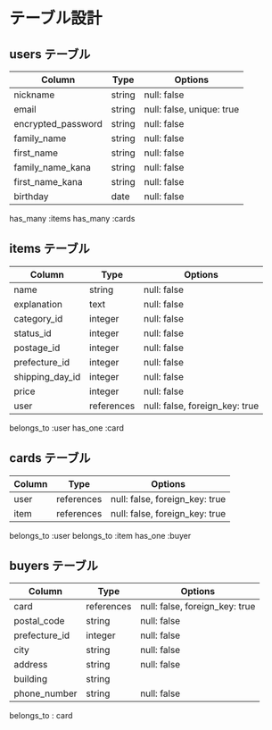 # テーブル設計

## users テーブル

| Column             | Type   | Options                   |
| ------------------ | ------ | ------------------------- |
| nickname           | string | null: false               |
| email              | string | null: false, unique: true |
| encrypted_password | string | null: false               |
| family_name        | string | null: false               |
| first_name         | string | null: false               |
| family_name_kana   | string | null: false               |
| first_name_kana    | string | null: false               |
| birthday           | date   | null: false               |      

 has_many :items
 has_many :cards



##  items テーブル

| Column          | Type       | Options                         |
| --------------- | ---------- | ------------------------------- |
| name            | string     | null: false                     |
| explanation     | text       | null: false                     |
| category_id     | integer    | null: false                     |
| status_id       | integer    | null: false                     |
| postage_id      | integer    | null: false                     |
| prefecture_id   | integer    | null: false                     |
| shipping_day_id | integer    | null: false                     |
| price           | integer    | null: false                     |
| user            | references | null: false,  foreign_key: true |

belongs_to :user
has_one :card

## cards テーブル

| Column    | Type       | Options                        |
| --------- | ---------- | ------------------------------ |
| user      | references | null: false, foreign_key: true |
| item      | references | null: false, foreign_key: true |

belongs_to :user
belongs_to :item
has_one :buyer

## buyers テーブル

| Column         | Type       | Options                         |
| -------------  | ---------- | ------------------------------- |
| card           | references | null: false,  foreign_key: true |
| postal_code    | string     | null: false                     |
| prefecture_id  | integer    | null: false                     |
| city           | string     | null: false                     |
| address        | string     | null: false                     |
| building       | string     |                                 |
| phone_number   | string     | null: false                     |

belongs_to : card